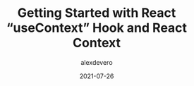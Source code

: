 ---
author: alexdevero
date: 2021-07-26
tags:
  - react
target_url: https://blog.alexdevero.com/react-usecontext-hook/
title: Getting Started with React “useContext” Hook and React Context
---
